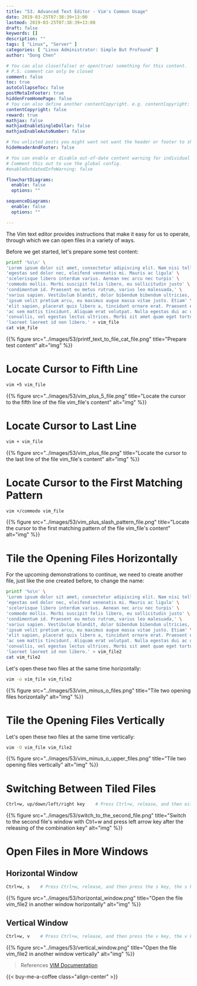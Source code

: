 ```yaml
---
title: "53. Advanced Text Editor - Vim's Common Usage"
date: 2019-03-25T07:38:39+13:00
lastmod: 2019-03-25T07:38:39+13:00
draft: false
keywords: []
description: ""
tags: [ "Linux", "Server" ]
categories: [ "Linux Administrator: Simple But Profound" ]
author: "Dong Chen"

# You can also close(false) or open(true) something for this content.
# P.S. comment can only be closed
comment: false
toc: true
autoCollapseToc: false
postMetaInFooter: true
hiddenFromHomePage: false
# You can also define another contentCopyright. e.g. contentCopyright: "This is another copyright."
contentCopyright: false
reward: true
mathjax: false
mathjaxEnableSingleDollar: false
mathjaxEnableAutoNumber: false

# You unlisted posts you might want not want the header or footer to show
hideHeaderAndFooter: false

# You can enable or disable out-of-date content warning for individual post.
# Comment this out to use the global config.
#enableOutdatedInfoWarning: false

flowchartDiagrams:
  enable: false
  options: ""

sequenceDiagrams: 
  enable: false
  options: ""

---
```


The Vim text editor provides instructions that make it easy for us to operate, through which we can open files in a variety of ways.

<!--more-->

Before we get started, let's prepare some test content:

```bash
printf '%s\n' \
'Lorem ipsum dolor sit amet, consectetur adipiscing elit. Nam nisi tellus,' \
'egestas sed dolor nec, eleifend venenatis mi. Mauris ac ligula' \
'scelerisque libero interdum varius. Aenean nec arcu nec turpis' \
'commodo mollis. Morbi suscipit felis libero, eu sollicitudin justo' \
'condimentum id. Praesent eu metus rutrum, varius leo malesuada,' \
'varius sapien. Vestibulum blandit, dolor bibendum bibendum ultricies,' \
'ipsum velit pretium arcu, eu maximus augue massa vitae justo. Etiam' \
'elit sapien, placerat quis libero a, tincidunt ornare erat. Praesent eu nibh' \
'ac sem mattis tincidunt. Aliquam erat volutpat. Nulla egestas dui ac urna' \
'convallis, vel egestas lectus ultrices. Morbi sit amet quam eget tortor' \
'laoreet laoreet id non libero.' > vim_file
cat vim_file
```

{{% figure src="../images/53/printf_text_to_file_cat_file.png" title="Prepare test content" alt="img" %}}

# Locate Cursor to Fifth Line

```bash
vim +5 vim_file
```

{{% figure src="../images/53/vim_plus_5_file.png" title="Locate the cursor to the fifth line of the file vim_file's content" alt="img" %}}

# Locate Cursor to Last Line

```bash
vim + vim_file
```

{{% figure src="../images/53/vim_plus_file.png" title="Locate the cursor to the last line of the file vim_file's content" alt="img" %}}

# Locate Cursor to the First Matching Pattern

```bash
vim +/commodo vim_file
```

{{% figure src="../images/53/vim_plus_slash_pattern_file.png" title="Locate the cursor to the first matching pattern of the file vim_file's content" alt="img" %}}

# Tile the Opening Files Horizontally

For the upcoming demonstrations to continue, we need to create another file, just like the one created before, to change the name:

```bash
printf '%s\n' \
'Lorem ipsum dolor sit amet, consectetur adipiscing elit. Nam nisi tellus,' \
'egestas sed dolor nec, eleifend venenatis mi. Mauris ac ligula' \
'scelerisque libero interdum varius. Aenean nec arcu nec turpis' \
'commodo mollis. Morbi suscipit felis libero, eu sollicitudin justo' \
'condimentum id. Praesent eu metus rutrum, varius leo malesuada,' \
'varius sapien. Vestibulum blandit, dolor bibendum bibendum ultricies,' \
'ipsum velit pretium arcu, eu maximus augue massa vitae justo. Etiam' \
'elit sapien, placerat quis libero a, tincidunt ornare erat. Praesent eu nibh' \
'ac sem mattis tincidunt. Aliquam erat volutpat. Nulla egestas dui ac urna' \
'convallis, vel egestas lectus ultrices. Morbi sit amet quam eget tortor' \
'laoreet laoreet id non libero.' > vim_file2
cat vim_file2
```

Let's open these two files at the same time horizontally:

```bash
vim -o vim_file vim_file2
```

{{% figure src="../images/53/vim_minus_o_files.png" title="Tile two opening files horizontally" alt="img" %}}

# Tile the Opening Files Vertically

Let's open these two files at the same time vertically:

```bash
vim -O vim_file vim_file2
```

{{% figure src="../images/53/vim_minus_o_upper_files.png" title="Tile two opening files vertically" alt="img" %}}

# Switching Between Tiled Files

```bash
Ctrl+w, up/down/left/right key    # Press Ctrl+w, release, and then either one of the arrow keys, the arrow key must be pressed after the releasing of the Ctrl+w combination key.
```

{{% figure src="../images/53/switch_to_the_second_file.png" title="Switch to the second file's window with Ctrl+w and press left arrow key after the releasing of the combination key" alt="img" %}}

# Open Files in More Windows

## Horizontal Window

```bash
Ctrl+w, s    # Press Ctrl+w, release, and then press the s key, the s key must be pressed after the releasing of the Ctrl+w combination key.
```

{{% figure src="../images/53/horizontal_window.png" title="Open the file vim_file2 in another window horizontally" alt="img" %}}

## Vertical Window

```bash
Ctrl+w, v    # Press Ctrl+w, release, and then press the v key, the v key must be pressed after the releasing of the Ctrl+w combination key.
```

{{% figure src="../images/53/vertical_window.png" title="Open the file vim_file2 in another window vertically" alt="img" %}}

> References
> [VIM Documentation](https://www.vim.org/docs.php)

<!-- Buy Me a Coffee Button -->
{{< buy-me-a-coffee class="align-center" >}}
